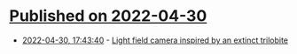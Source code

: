 # [Published on 2022-04-30](index.md)

* [2022-04-30, 17:43:40](https://news.ycombinator.com/item?id=31217720) - [Light field camera inspired by an extinct trilobite](https://www.dpreview.com/news/3486743737/light-field-camera-inspired-trilobite-promises-high-resolution-image)
